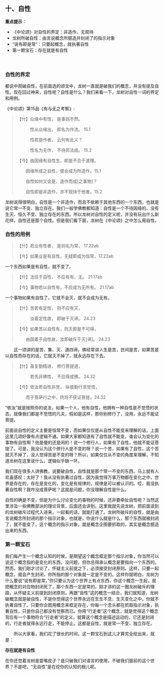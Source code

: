 ## **十、自性**

**重点提示**：

- 《中论颂》对自性的界定：非造作，无观待
- 龙树所破自性：由言说概念所臆造并封闭了的指示对象
- “说有即是常”：只要起概念，就执著自性
- 第一颗宝石：存在就是有自性

　　

### **自性的界定**

都说中观破自性，在前面选的颂文中，龙树一直就是破我们的概念，并没有提及自性。现在回过神来，自性呢？自性是什么？我们来看一下，龙树对自性一词的界定和用例。

《中论颂》第15品《有与无之考察》:　　

> 【什】众缘中有性， 是事则不然。
>
> 　　　性从众缘出， 即名为作法。 15.1
>
> 　　　性若是作者， 云何有此义？
>
> 　　　性名为无作， 不待异法成。 15.2
>
> 【今】由因缘有自性生，即是不合于道理。
>
> 　　因缘所成之自性，便会成为所造作。15.1
>
> 　　自性如何又会是，造作而成[之事物]？
>
> 　　自性即是非造作，亦不观待于他者。15.2

龙树说得很明白，自性是一个非造作，而且不依赖于其他东西的一个东西，也就是说它常一不变、独立存在。我们一般学佛教都知道：自性是一个不待因缘的、没有生灭、恒久不变、独立存在的东西。所以龙树对自性的定义呢，并没有玩出什么新花样，自性还是那个自性。但是我们看下面，龙树在《中论颂》之中怎么用自性。

### 自性的用例

> 【什】若业有性者， 是则名为常。 17.22ab
>
> 【今】如果业是有自性，无疑即成为恒常，17.22ab

一个东西如果是有自性，就不变了。

> 【什】法住于自性， 不应有有、无。 21.17ab
>
> 【今】事物若以自性有，不应成为无所有。 21.17ab

一个事物如果有自性了，它就不会灭，就不会成为无有。

> 【什】苦若有定性， 则不应有灭，
>
> 　　　汝着定性故， 即破于灭谛。 24.23
>
> 【今】如果苦以自性有，则灭即是不可得，
>
> 　　由固着于自性故，汝即破斥于灭[谛]。 24.23　　

　　这一颂讲的是苦、集、灭、道四谛。佛经常讲人生是苦，世间是苦，如果苦是以自性而存在的话，它就灭不掉了，就永远存在下去。

> 【什】虽复勤精进， 修行菩提道，
>
> 　　　若先非佛性， 不应得成佛。 24.32
>
> 【今】依汝若自性非觉， 纵彼勤行求觉悟，
>
> 　　而于菩萨行之中，终将不获证菩提。24.32　　

“依汝”就是按照你的说法，如果一个人，他有自性，他拥有一种自性是不觉悟的状态，就像我们都是不觉悟的凡夫，假如是这样，那你别修行了，没用，永远不能证菩提。

前面说自性的定义主要是恒常不变，而如果仅仅是从自性不能变来理解的话，上面这里几颂好像有点逻辑不通。如果大家都知道有了自性就不能变，谁会认为变化的事物有自性啊？他是傻的还是闲的！说一个修行人，如果有了自性，他就不能证菩提了。可是，我没认为这个修行人是不变的呀？说一个苦，如果有了自性，这个苦就灭不掉了，没人觉得苦是不变的呀？所以，如果仅仅从不变的角度来理解，不知道龙树在这里说什么，逻辑似乎缺一环。

我们现在很多人讲佛教，说要破自性，自性就是那个常一不变的东西，马上就有人欢喜感叹：太好了！我从没有执著过自性，因为我觉得万事万物都在变化之中，世界是存在的，存在是变化的，变化是有规律的，规律是可以被认识的。哎，我没执著自性啊？我咋没成菩萨呢？这就是问题，你没理解自性是什么。

自性的确是不变，但是为什么讨论变化的事物的时候，还非要牵扯自性呢？当然这里涉及一些佛教部派的理论背景，后面还会讲到。这里我就先说龙树。把前面读到的龙树破斥过程代入进来，一起看的话，就能打通了。龙树所破斥的自性，就是由言说概念所封闭的那个指示对象，也就是，你说什么就是什么，那个东西就被封闭了，就不能变了，这个概念的指示对象，就是概念企图要抓取的，其实是概念臆造出来的东西。

### **第一颗宝石**

我们每产生一个概念认知的时候，是期望这个概念框定那个指示对象，你当然可以说这个概念指的是变化的东西，没问题，但你总得承认概念是要指向一个东西的。然而，我们刚才讨论了，怀疑主义前提之下，必须接受封闭原则。这样，只要一起概念，就会产生封闭，你所指的那个对象就一定是不变的。这样你就明白，龙树为什么要说“说有即是常。”你只要认为这个世界上有点东西，你这个概念一生起，就把概念的对应物封闭死了，那个东西一定是常的。刚才讲的这一圈龙树破斥的理路，从怀疑主义前提到封闭原则，再跟“自性”这的概念一结合，我们就知道，龙树破概念就是破自性，不是你觉得这个世界永远在生生不息、生灭变化之中，你就不执著自性了。只要你企图用概念来框定存在，你每一个念头都在抓取指示对象，执著自性，只是你自己都没有觉察而已。你用“行走者”这个概念，就是觉得这个概念背后有一个事物符合“行走者”的定义，就算这个概念是描述运动的，它还是封闭的，行走者就得永远行走，不能停止。这都是自性，就是常一不变、独立存在。

　　所以大家看，我们花了很长的时间，这一颗宝石到这儿才算完全挖出来，就是：

**存在就是有自性**

在你还觉着龙树是耍嘴皮子？是只破我们对语言的使用，不破我们面前的这个世界？不是吧，“无自性”是在挖你的认知的根儿呢。